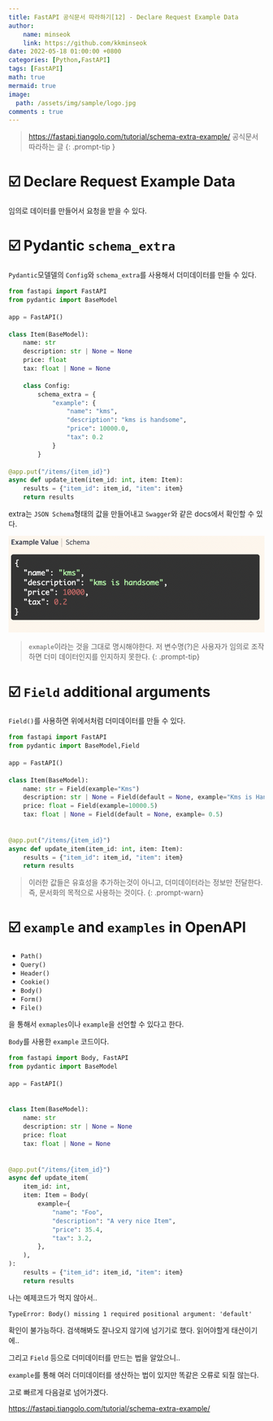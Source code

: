 ```yaml
---
title: FastAPI 공식문서 따라하기[12] - Declare Request Example Data
author: 
    name: minseok
    link: https://github.com/kkminseok
date: 2022-05-18 01:00:00 +0800
categories: [Python,FastAPI]
tags: [FastAPI]
math: true
mermaid: true
image: 
  path: /assets/img/sample/logo.jpg
comments : true
---
```



> <https://fastapi.tiangolo.com/tutorial/schema-extra-example/> 공식문서 따라하는 글
{: .prompt-tip }

# ☑️ Declare Request Example Data

임의로 데이터를 만들어서 요청을 받을 수 있다.

# ☑️ Pydantic `schema_extra`

`Pydantic`모델델의 `Config`와 `schema_extra`를 사용해서 더미데이터를 만들 수 있다.

```python
from fastapi import FastAPI
from pydantic import BaseModel

app = FastAPI()

class Item(BaseModel):
    name: str
    description: str | None = None
    price: float
    tax: float | None = None

    class Config:
        schema_extra = {
            "example": {
                "name": "kms",
                "description": "kms is handsome",
                "price": 10000.0,
                "tax": 0.2
            }
        }

@app.put("/items/{item_id}")
async def update_item(item_id: int, item: Item):
    results = {"item_id": item_id, "item": item}
    return results


```

extra는 `JSON Schema`형태의 값을 만들어내고 `Swagger`와 같은 docs에서 확인할 수 있다.

![](../assets/img/fastapi_post/11_example.png)

> `exmaple`이라는 것을 그대로 명시해야한다. 저 변수명(?)은 사용자가 임의로 조작하면 더미 데이터인지를 인지하지 못한다. 
{: .prompt-tip}

# ☑️ `Field` additional arguments

`Field()`를 사용하면 위에서처럼 더미데이터를 만들 수 있다.

```python
from fastapi import FastAPI
from pydantic import BaseModel,Field

app = FastAPI()

class Item(BaseModel):
    name: str = Field(example="Kms")
    description: str | None = Field(default = None, example="Kms is Handsome guy")
    price: float = Field(example=10000.5)
    tax: float | None = Field(default = None, example= 0.5)


@app.put("/items/{item_id}")
async def update_item(item_id: int, item: Item):
    results = {"item_id": item_id, "item": item}
    return results

```

> 이러한 값들은 유효성을 추가하는것이 아니고, 더미데이터라는 정보만 전달한다. 즉, 문서화의 목적으로 사용하는 것이다.
{: .prompt-warn}

# ☑️ `example` and `examples` in OpenAPI

- `Path()`
- `Query()`
- `Header()`
- `Cookie()`
- `Body()`
- `Form()`
- `File()`

을 통해서 `exmaples`이나 `example`을 선언할 수 있다고 한다.

`Body`를 사용한 `example` 코드이다.

```python
from fastapi import Body, FastAPI
from pydantic import BaseModel

app = FastAPI()


class Item(BaseModel):
    name: str
    description: str | None = None
    price: float
    tax: float | None = None


@app.put("/items/{item_id}")
async def update_item(
    item_id: int,
    item: Item = Body(
        example={
            "name": "Foo",
            "description": "A very nice Item",
            "price": 35.4,
            "tax": 3.2,
        },
    ),
):
    results = {"item_id": item_id, "item": item}
    return results

```

나는 예제코드가 먹지 않아서..

```text
TypeError: Body() missing 1 required positional argument: 'default'
```

확인이 불가능하다. 검색해봐도 잘나오지 않기에 넘기기로 했다. 읽어야할게 태산이기에..

그리고 `Field` 등으로 더미데이터를 만드는 법을 알았으니..

`example`를 통해 여러 더미데이터를 생산하는 법이 있지만 똑같은 오류로 되질 않는다.

고로 빠르게 다음걸로 넘어가겠다.

<https://fastapi.tiangolo.com/tutorial/schema-extra-example/>



